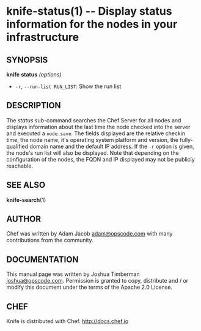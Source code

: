 knife-status(1) -- Display status information for the nodes in your infrastructure
========================================

## SYNOPSIS

__knife__ __status__ _(options)_

  * `-r`, `--run-list RUN_LIST`:
    Show the run list

## DESCRIPTION

The _status_ sub-command searches the Chef Server for all nodes and
displays information about the last time the node checked into the
server and executed a `node.save`. The fields displayed are the relative
checkin time, the node name, it's operating system platform and version,
the fully-qualified domain name and the default IP address. If the `-r`
option is given, the node's run list will also be displayed. Note that
depending on the configuration of the nodes, the FQDN and IP displayed
may not be publicly reachable.


## SEE ALSO
   __knife-search__(1)

## AUTHOR
   Chef was written by Adam Jacob <adam@opscode.com> with many contributions from the community.

## DOCUMENTATION
   This manual page was written by Joshua Timberman <joshua@opscode.com>.
   Permission is granted to copy, distribute and / or modify this document under the terms of the Apache 2.0 License.

## CHEF
   Knife is distributed with Chef. <http://docs.chef.io>


